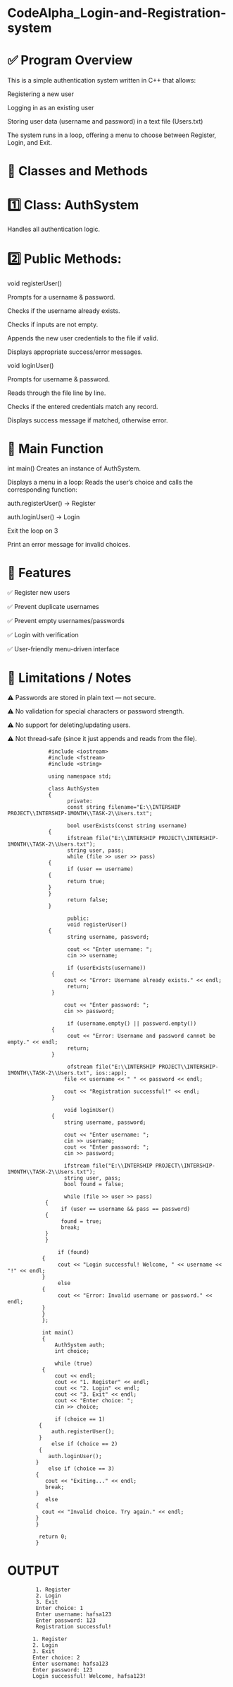 # CodeAlpha_Login-and-Registration-system
✅ Program Overview
=
This is a simple authentication system written in C++ that allows:

Registering a new user

Logging in as an existing user

Storing user data (username and password) in a text file (Users.txt)

The system runs in a loop, offering a menu to choose between Register, Login, and Exit.

🔷 Classes and Methods
=
1️⃣ Class: AuthSystem
=
Handles all authentication logic.

2️⃣ Public Methods:
=
void registerUser()

Prompts for a username & password.

Checks if the username already exists.

Checks if inputs are not empty.

Appends the new user credentials to the file if valid.

Displays appropriate success/error messages.

void loginUser()

Prompts for username & password.

Reads through the file line by line.

Checks if the entered credentials match any record.

Displays success message if matched, otherwise error.

🔷 Main Function
=
int main()
Creates an instance of AuthSystem.

Displays a menu in a loop:
Reads the user’s choice and calls the corresponding function:

auth.registerUser() → Register

auth.loginUser() → Login

Exit the loop on 3

Print an error message for invalid choices.

🧪 Features
=
✅ Register new users

✅ Prevent duplicate usernames

✅ Prevent empty usernames/passwords

✅ Login with verification

✅ User-friendly menu-driven interface

🔷 Limitations / Notes
=
⚠ Passwords are stored in plain text — not secure.

⚠ No validation for special characters or password strength.

⚠ No support for deleting/updating users.

⚠ Not thread-safe (since it just appends and reads from the file).




                 #include <iostream>
                 #include <fstream>
                 #include <string>

                 using namespace std;

                 class AuthSystem
                 {
                       private:
                       const string filename="E:\\INTERSHIP PROJECT\\INTERSHIP-1MONTH\\TASK-2\\Users.txt";

                       bool userExists(const string username)
                 {
                       ifstream file("E:\\INTERSHIP PROJECT\\INTERSHIP-1MONTH\\TASK-2\\Users.txt");
                       string user, pass;
                       while (file >> user >> pass)
                 {
                       if (user == username)
                 {
                       return true;
                 }
                 }
                       return false;
                 }

                       public:
                       void registerUser()
                 {
                       string username, password;

                       cout << "Enter username: ";
                       cin >> username;

                       if (userExists(username))
                  {
                      cout << "Error: Username already exists." << endl;
                       return;
                  }

                      cout << "Enter password: ";
                      cin >> password;

                       if (username.empty() || password.empty())
                  {
                       cout << "Error: Username and password cannot be empty." << endl;
                       return;
                  }

                       ofstream file("E:\\INTERSHIP PROJECT\\INTERSHIP-1MONTH\\TASK-2\\Users.txt", ios::app);
                      file << username << " " << password << endl;

                      cout << "Registration successful!" << endl;
                  }

                      void loginUser()
                  {
                      string username, password;

                      cout << "Enter username: ";
                      cin >> username;
                      cout << "Enter password: ";
                      cin >> password;

                      ifstream file("E:\\INTERSHIP PROJECT\\INTERSHIP-1MONTH\\TASK-2\\Users.txt");
                      string user, pass;
                      bool found = false;

                      while (file >> user >> pass)
                {
                     if (user == username && pass == password)
                {
                     found = true;
                     break;
                }
                }

                    if (found)
               {
                    cout << "Login successful! Welcome, " << username << "!" << endl;
               }
                    else
               {
                    cout << "Error: Invalid username or password." << endl;
               }
               }
               };

               int main()
               {
                   AuthSystem auth;
                   int choice;

                   while (true)
               {
                   cout << endl;
                   cout << "1. Register" << endl;
                   cout << "2. Login" << endl;
                   cout << "3. Exit" << endl;
                   cout << "Enter choice: ";
                   cin >> choice;

                   if (choice == 1)
              {
                  auth.registerUser();
              }
                  else if (choice == 2)
              {
                 auth.loginUser();
             }
                 else if (choice == 3)
             {
                cout << "Exiting..." << endl;
                break;
             }
                else
             {
               cout << "Invalid choice. Try again." << endl;
             }
             }

              return 0;
             }
 OUTPUT
 =
             1. Register
             2. Login
             3. Exit
             Enter choice: 1
             Enter username: hafsa123
             Enter password: 123
             Registration successful!

            1. Register
            2. Login
            3. Exit
            Enter choice: 2
            Enter username: hafsa123
            Enter password: 123
            Login successful! Welcome, hafsa123!
    
